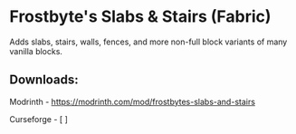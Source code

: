# Frostbyte's Slabs & Stairs (Fabric)

Adds slabs, stairs, walls, fences, and more non-full block variants of many vanilla blocks.

## Downloads:

Modrinth - https://modrinth.com/mod/frostbytes-slabs-and-stairs

Curseforge - [ ]

